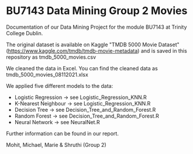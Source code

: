 # BU7143 Data Mining Group 2 Movies
Documentation of our Data Mining Project for the module BU7143 at Trinity College Dublin. 

The original dataset is available on Kaggle "TMDB 5000 Movie Dataset" (https://www.kaggle.com/tmdb/tmdb-movie-metadata) and is saved in this repository as tmdb_5000_movies.csv

We cleaned the data in Excel. You can find the cleaned data as tmdb_5000_movies_08112021.xlsx

We applied five different models to the data:
 - Logistic Regression -> see Logistic_Regression_KNN.R
 - K-Nearest Neighbour -> see Logistic_Regression_KNN.R
 - Decision Tree       -> see Decision_Tree_and_Random_Forest.R
 - Random Forest       -> see Decision_Tree_and_Random_Forest.R
 - Neural Network      -> see NeuralNet.R

Further information can be found in our report.

Mohit, Michael, Marie & Shruthi (Group 2)
